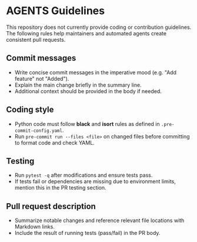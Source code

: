 # AGENTS Guidelines

This repository does not currently provide coding or contribution guidelines. The following rules help maintainers and automated agents create consistent pull requests.

## Commit messages
- Write concise commit messages in the imperative mood (e.g. "Add feature" not "Added").
- Explain the main change briefly in the summary line.
- Additional context should be provided in the body if needed.

## Coding style
- Python code must follow **black** and **isort** rules as defined in `.pre-commit-config.yaml`.
- Run `pre-commit run --files <file>` on changed files before committing to format code and check YAML.

## Testing
- Run `pytest -q` after modifications and ensure tests pass.
- If tests fail or dependencies are missing due to environment limits, mention this in the PR testing section.

## Pull request description
- Summarize notable changes and reference relevant file locations with Markdown links.
- Include the result of running tests (pass/fail) in the PR body.
